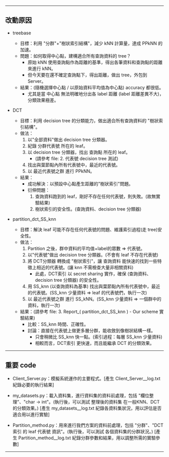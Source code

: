 -----

## 改動原因

- treebase
  - 目標：利用 "分群"+"樹狀索引結構"，減少 kNN 計算量，達成 PPkNN 的 加速。
  - 問題：如何取得中心點，建構適合所有查詢資料的 tree？
    - 原始 kNN 使用查詢點作為距離的基準，得出各筆資料和查詢點的距離來進行 kNN。
    - 但今天要在還不確定查詢點下，得出距離，做出 tree，外包到 Server。
  - 結果：(隨機選擇中心點 / 以原始資料平均值為中心點) accuracy 都很低。
    - 尤其是當 中心點 無法明確地分出各 label 距離 (label 距離差異不大)，分類效果極差。

- DCT
  - 目標：利用 decision tree 的分類能力，做出適合所有查詢資料的 "樹狀索引結構"。
  - 做法：
    1. 以"全部資料"做出 decision tree 分類器。
    2. 紀錄 分群代表號 所在的 leaf。
    3. 以 decision tree 分類器，找出 查詢點 所在的 leaf。
       - (請參考 file: 2. 代表號 decision tree 測試)
    4. 找出與葉節點內所有代表號中，最近的代表號。
    5. 以 最近代表號之群 進行 PPkNN。
  - 結果：
    - 成功解決：以預設中心點產生距離的"樹狀索引"問題。
    - 衍伸問題：
      1. 查詢資料跑到的 leaf，剛好不存在任何代表號，則失敗。(故無實驗結果)
      2. 樹狀索引的安全性。(查詢資料、decision tree 分類器)

- partition_dct_SS_knn
  - 目標：解決 leaf 可能不存在任何代表號的問題、維護索引過程(走 tree)安全性。
  - 做法：
    1. Partition 之後，群中資料的平均值+label的眾數 => 代表號。
    2. 以"代表號"做出 decision tree 分類器。(不會有 leaf 不存在代表號)
    3. 將 DCT分類器 轉換成 "樹狀索引"，讓 查詢資料 能快速的找到一些特徵上相近的代表號。(讓 knn 不需檢查大量非相關資料)
       - 此處，DCT索引 以 secret sharing 實作，確保 (查詢資料、decision tree 分類器) 的安全性。
    4. 用 SS_knn (以查詢資料為基準) 找出與葉節點內所有代表號中，最近的代表號。(SS_knn 少量資料 => leaf 的代表號們，執行一次)
    5. 以 最近代表號之群 進行 SS_kNN。(SS_knn 少量資料 => 一個群中的資料，執行一次)
  - 結果：(請參考 file: 3. Report_( partition_dct_SS_knn ) - Our scheme 實驗結果)
    - 比較：SS_knn 時間、正確性。
    - 討論：直接在代表號上做更多層分群，能收斂到像樹狀結構一樣。
      - 只會稍微比 SS_knn 快一點。(索引過程：每層 SS_knn 少量資料)
      - 相較而言，DCT索引 更快速，而且能繼承 DCT 的分類效果。 

-----

## 重要 code

- Client_Server.py：模擬系統運作的主要程式。[產生 Client_Server__log.txt 紀錄必要的執行結果]

- my_datasets.py：載入資料集，進行資料集的資料前處理，包括 "欄位整理"、"char -> int"。(執行後，可以測試 整理後的資料集 在一般KNN、DCT的分類效果。) [產生 my_datasets__log.txt 紀錄各資料集狀況，用以評估是否適合用以進行實驗]

- Partition_method.py：用來進行我們方案的資料前處理，包括 "分群"、"DCT索引 的 leaf 代表號 資訊"。(執行後，可以測試 各個資料集的分群狀況。) [產生 Partition_method__log.txt 紀錄分群參數和結果，用以調整所需的實驗參數]

-----
